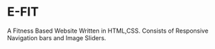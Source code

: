 # E-FIT

A Fitness Based Website Written in HTML,CSS.
Consists of Responsive Navigation bars and Image Sliders.

